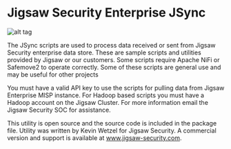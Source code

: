 # Jigsaw Security Enterprise JSync

![alt tag](https://ui.slcsecurity.com/img/custom/JSLOGO.png)

The JSync scripts are used to process data received or sent from Jigsaw Security enterprise data store. These are sample scripts and utilities provided by Jigsaw or our customers. Some scripts require Apache NiFi or Safemove2 to operate correctly. Some of these scripts are general use and may be useful for other projects  <P></P>
You must have a valid API key to use the scripts for pulling data from Jigsaw Enterprise MISP instance. For Hadoop based scripts you must have a Hadoop account on the Jigsaw Cluster. For more information email the Jigsaw Security SOC for assistance. 
<P></P>


This utility is open source and the source code is included in the package file. Utility was written by Kevin Wetzel for Jigsaw Security. A commercial version and support is available at www.jigsaw-security.com. 
